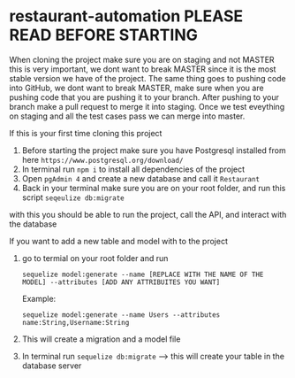 # restaurant-automation PLEASE READ BEFORE STARTING

When cloning the project make sure you are on staging and not MASTER this is very important, we dont want to break MASTER since it is the most stable version we have of the project. The same thing goes to pushing code into GitHub, we dont want to break MASTER, make sure when you are pushing code that you are pushing it to your branch. After pushing to your branch make a pull request to merge it into staging. Once we test eveything on staging and all the test cases pass we can merge into master.

If this is your first time cloning this project

  1. Before starting the project make sure you have Postgresql installed from here `https://www.postgresql.org/download/`
  2. In terminal run `npm i` to install all dependencies of the project
  3. Open `pgAdmin 4` and create a new database and call it `Restaurant`
  4. Back in your terminal make sure you are on your root folder, and run this script `seqeulize db:migrate`

with this you should be able to run the project, call the API, and interact with the database

If you want to add a new table and model with to the project

  1. go to termial on your root folder and run 
      
      `sequelize model:generate --name [REPLACE WITH THE NAME OF THE MODEL] --attributes [ADD ANY ATTRIBUITES YOU WANT]`
      
      Example:
      
      `sequelize model:generate --name Users --attributes name:String,Username:String`
      
  2. This will create a migration and a model file
  3. In terminal run `sequelize db:migrate` --> this will create your table in the database server
